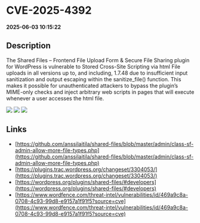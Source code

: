 # CVE-2025-4392

**2025-06-03 10:15:22**

## Description
The Shared Files – Frontend File Upload Form & Secure File Sharing plugin for WordPress is vulnerable to Stored Cross-Site Scripting via html File uploads in all versions up to, and including, 1.7.48 due to insufficient input sanitization and output escaping within the sanitize_file() function. This makes it possible for unauthenticated attackers to bypass the plugin’s MIME-only checks and inject arbitrary web scripts in pages that will execute whenever a user accesses the html file.

![](https://img.shields.io/static/v1?label=Score&message=7.2&color=red)
![](https://img.shields.io/static/v1?label=Severity&message=HIGH&color=red)
![](https://img.shields.io/static/v1?label=CWE&message=XSS&color=green)

## Links
- [https://github.com/anssilaitila/shared-files/blob/master/admin/class-sf-admin-allow-more-file-types.php](https://github.com/anssilaitila/shared-files/blob/master/admin/class-sf-admin-allow-more-file-types.php)
- [https://plugins.trac.wordpress.org/changeset/3304053/](https://plugins.trac.wordpress.org/changeset/3304053/)
- [https://wordpress.org/plugins/shared-files/#developers](https://wordpress.org/plugins/shared-files/#developers)
- [https://www.wordfence.com/threat-intel/vulnerabilities/id/469a9c8a-0708-4c93-99d8-e9157a1f91f5?source=cve](https://www.wordfence.com/threat-intel/vulnerabilities/id/469a9c8a-0708-4c93-99d8-e9157a1f91f5?source=cve)
